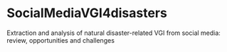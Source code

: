 # SocialMediaVGI4disasters
Extraction and analysis of natural disaster-related VGI from social media: review, opportunities and challenges
